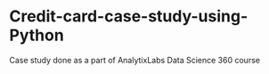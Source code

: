 # Credit-card-case-study-using-Python
Case study done as a part of AnalytixLabs Data Science 360 course
